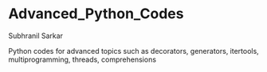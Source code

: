 # Advanced_Python_Codes

Subhranil Sarkar

Python codes for advanced topics such as decorators, generators, itertools, multiprogramming, threads, comprehensions